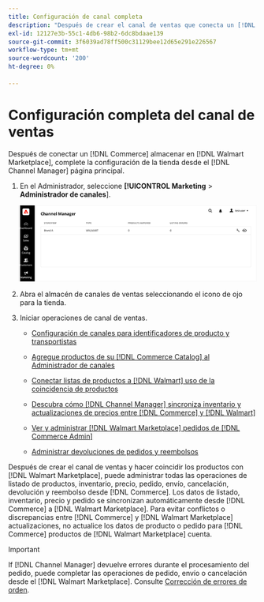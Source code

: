 ```yaml
---
title: Configuración de canal completa
description: "Después de crear el canal de ventas que conecta un [!DNL Commerce] Almacene la vista a [!DNL Walmart Marketplace], abra el canal y complete la configuración del canal. A continuación, inicie el proceso para agregar productos, administrar anuncios, inventario, precios y pedidos desde [!DNL Channel Manager]"
exl-id: 12127e3b-55c1-4db6-98b2-6dc8bdaae139
source-git-commit: 3f6039ad78ff500c31129bee12d65e291e226567
workflow-type: tm+mt
source-wordcount: '200'
ht-degree: 0%

---
```


# Configuración completa del canal de ventas

Después de conectar un [!DNL Commerce] almacenar en [!DNL Walmart Marketplace], complete la configuración de la tienda desde el [!DNL Channel Manager] página principal.

1. En el Administrador, seleccione **[!UICONTROL Marketing** > **Administrador de canales**].

   ![Administrar tiendas del administrador de canales](assets/channel-manager-setup-first-store.png)

1. Abra el almacén de canales de ventas seleccionando el icono de ojo para la tienda.

1. Iniciar operaciones de canal de ventas.

   - [Configuración de canales para identificadores de producto y transportistas](settings-overview.md)

   - [Agregue productos de su [!DNL Commerce Catalog] al Administrador de canales](add-products-to-channel-store.md)

   - [Conectar listas de productos a [!DNL Walmart] uso de la coincidencia de productos](connect-listings-to-marketplace.md)

   - [Descubra cómo [!DNL Channel Manager] sincroniza inventario y actualizaciones de precios entre [!DNL Commerce] y [!DNL Walmart]](inventory-and-price-updates.md)

   - [Ver y administrar [!DNL Walmart Marketplace] pedidos de [!DNL Commerce Admin]](manage-orders.md)

   - [Administrar devoluciones de pedidos y reembolsos](return-refund-orders.md)

Después de crear el canal de ventas y hacer coincidir los productos con [!DNL Walmart Marketplace], puede administrar todas las operaciones de listado de productos, inventario, precio, pedido, envío, cancelación, devolución y reembolso desde [!DNL Commerce]. Los datos de listado, inventario, precio y pedido se sincronizan automáticamente desde [!DNL Commerce] a [!DNL Walmart Marketplace]. Para evitar conflictos o discrepancias entre [!DNL Commerce] y [!DNL Walmart Marketplace] actualizaciones, no actualice los datos de producto o pedido para [!DNL Commerce] productos de [!DNL Walmart Marketplace] cuenta.

>[!IMPORTANT]
>
>If [!DNL Channel Manager] devuelve errores durante el procesamiento del pedido, puede completar las operaciones de pedido, envío o cancelación desde el [!DNL Walmart Marketplace]. Consulte [Corrección de errores de orden](process-orders.md#fix-order-errors).
